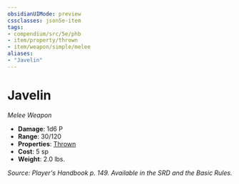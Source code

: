 ```yaml
---
obsidianUIMode: preview
cssclasses: json5e-item
tags:
- compendium/src/5e/phb
- item/property/thrown
- item/weapon/simple/melee
aliases: 
- "Javelin"
---
```

# Javelin
*Melee Weapon*  

- **Damage**: 1d6 P
- **Range**: 30/120
- **Properties**: [Thrown](item-properties.md#Thrown)
- **Cost**: 5 sp
- **Weight**: 2.0 lbs.

*Source: Player's Handbook p. 149. Available in the SRD and the Basic Rules.*